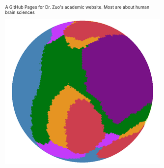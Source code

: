 A GitHub Pages for Dr. Zuo's academic website. Most are about human brain sciences

![Rendering Human Brain Sphere](/images/site-logo.png)
